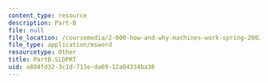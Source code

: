 ```yaml
---
content_type: resource
description: Part-B
file: null
file_location: /coursemedia/2-000-how-and-why-machines-work-spring-2002/a804fd323c1d713eda6912a04334ba38_PartB.SLDPRT
file_type: application/msword
resourcetype: Other
title: PartB.SLDPRT
uid: a804fd32-3c1d-713e-da69-12a04334ba38
---
```

